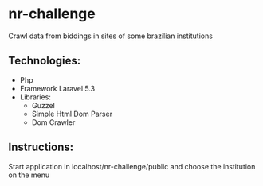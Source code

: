 <h1>nr-challenge</h1>

<p>Crawl data from biddings in sites of some brazilian institutions</p>

<h2>Technologies:</h2>
<ul>
	<li>Php</li>
	<li>Framework Laravel 5.3</li>
	<li>Libraries:
		<ul>
			<li>Guzzel</li>
			<li>Simple Html Dom Parser</li>
			<li>Dom Crawler</li>
		</ul>
	</li>
</ul>
	
<h2>Instructions:</h2>

<p>Start application in localhost/nr-challenge/public and choose the institution on the menu</p>